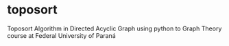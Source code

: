 # toposort
Toposort Algorithm in Directed Acyclic Graph using python to Graph Theory course at Federal University of Paraná
